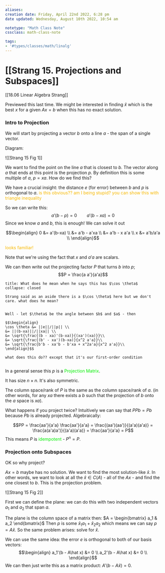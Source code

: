 ```yaml
---
aliases: 
creation date: Friday, April 22nd 2022, 6:28 pm
date updated: Wednesday, August 10th 2022, 10:54 am

notetype: "Math Class Note"
cssclass: math-class-note

tags: 
- '#types/classes/math/linalg'
---
```


# [[Strang 15. Projections and Subspaces]]

[[18.06 Linear Algebra Strang]]



Previewed this last time. We might be interested in finding $\hat x$ which is the best $x$ for a given $Ax = b$ when this has no exact solution. 

### Intro to Projection

We will start by projecting a vector $b$ onto a line $a$ - the span of a single vector. 

Diagram:

![[Strang 15 Fig 1]]

We want to find the point on the line $a$ that is closest to $b$. The vector along $a$ that ends at this point is the projection $p$. By definition this is some multiple of $a$, $p = xa$. How do we find this?

We have a crucial insight: the distance $e$ (for error) between $b$ and $p$ is orthogonal to $a$. <font color=#F7B801>is this obvious?? am I being stupid? you can show this with triangle inequality</font>

So we can write this: 
$$ a' (b - p) = 0 \qquad a'(b-xa) = 0$$
Since we know $a$ and $b$, this is enough! We can solve it out

$$\begin{align}
0 &= a'(b-xa) \\
&= a'b - a'xa \\
&= a'b - x a'a \\
x &= a'b/a'a \\
\end{align}$$

<font color=#F7B801>looks familiar!</font>

Note that we're using the fact that $x$ and $a'a$ are scalars. 

We can then write out the projecting factor $P$ that turns $b$ into $p$; 
$$P = \frac{a  a'}{a'a}$$ 
```ad-question
title: What does he mean when he says this has $\cos \theta$
collapse: closed

Strang said as an aside there is a $\cos \theta$ here but we don't care. what does he mean?


Well - let $\theta$ be the angle between $b$ and $a$ - then 

$$\begin{align}
\cos \theta &= ||e||/||p|| \\
&= ||(b-xa)||/||xa|| \\
&= \sqrt{\frac{(b - xa)'(b-xa)}{(xa')(xa)}}\\
&= \sqrt{\frac{(b' - xa')(b-xa)}{x^2 a'a}}\\
&= \sqrt{\frac{b'b - xa'b - b'xa + x^2a'a}{x^2 a'a}}\\
\end{align}$$

what does this do?? except that it's our first-order condition


```

In a general sense this $p$ is a <font color=gree>Projection Matrix</font>. 

It has size $n \times n$. 
It's also symmetric.

The column space/rank of $P$ is the same as the column space/rank of $a$. (in other words, for any $xa$ there exists a $b$ such that the projection of $b$ onto the $a$ space is $xa$). 

What happens if you project twice?  Intuitively we can say that $PPb = Pb$ because $Pb$ is already projected. Algebraically: 

$$PP = \frac{aa'}{a'a} \frac{aa'}{a'a} = \frac{(aa')(aa')}{(a'a)(a'a)} = \frac{a(a'a)a')}{(a'a)(a'a)} = \frac{aa'}{a'a} = P$$
This means $P$ is <font color=gree>idempotent</font> - $P^n = P$. 



### Projection onto Subspaces

OK so why project? 

$Ax = b$ maybe has no solution. We want to find the most solution-like $\hat x$. In other words, we want to look at all the $\hat x \in C(A)$ - all of the $Ax$ - and find the one closest to $b$. This is the projection problem. 

![[Strang 15 Fig 2]]

First we can define the plane: we can do this with two independent vectors $a_1$ and $a_2$ that span $a$. 

The plane is the column space of a matrix then: $A = \begin{bmatrix} a_1 & a_2 \end{bmatrix}$
Then $p$ is some $\hat x_1 a_1 + \hat x_2 a_2$ which means we can say $p = A \hat x$. So the same problem arises: solve for $\hat x$. 

We can use the same idea: the error $e$ is orthogonal to both of our basis vectors: 
$$\begin{align}
a_1'(b - A\hat x) &= 0 \\
a_2'(b - A\hat x) &= 0 \\
\end{align}$$
We can then just write this as a matrix product: $A' (b - A\hat x) = 0$. 
